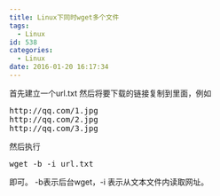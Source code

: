```yaml
---
title: Linux下同时wget多个文件
tags:
  - Linux
id: 538
categories:
  - Linux
date: 2016-01-20 16:17:34
---
```


首先建立一个url.txt
然后将要下载的链接复制到里面，例如
<pre  lang="bash">
http://qq.com/1.jpg
http://qq.com/2.jpg
http://qq.com/3.jpg
</pre>
然后执行
<pre  lang="bash">
wget -b -i url.txt 
</pre>
即可。
-b表示后台wget，-i 表示从文本文件内读取网址。